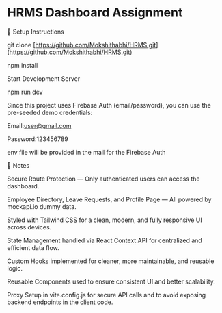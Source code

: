 # HRMS Dashboard Assignment

🚀 Setup Instructions

git clone [https://github.com/Mokshithabhi/HRMS.git](https://github.com/Mokshithabhi/HRMS.git)

npm install

Start Development Server

npm run dev

Since this project uses Firebase Auth (email/password), you can use the pre-seeded demo credentials:

Email:user@gmail.com

Password:123456789

env file will be provided in the mail for the Firebase Auth

📌 Notes

Secure Route Protection — Only authenticated users can access the dashboard.

Employee Directory, Leave Requests, and Profile Page — All powered by mockapi.io dummy data.

Styled with Tailwind CSS for a clean, modern, and fully responsive UI across devices.

State Management handled via React Context API for centralized and efficient data flow.

Custom Hooks implemented for cleaner, more maintainable, and reusable logic.

Reusable Components used to ensure consistent UI and better scalability.

Proxy Setup in vite.config.js for secure API calls and to avoid exposing backend endpoints in the client code.

